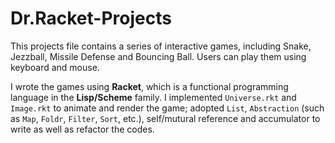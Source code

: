 # Dr.Racket-Projects
This projects file contains a series of interactive games, including Snake, Jezzball, Missile Defense and Bouncing Ball. Users can play them using keyboard and mouse. <br />

I wrote the games using **Racket**, which is a functional programming language in the **Lisp/Scheme** family.
I implemented <code>Universe.rkt</code> and <code>Image.rkt</code> to animate and render the game; adopted <code>List</code>, <code>Abstraction</code> 
(such as <code>Map</code>, <code>Foldr</code>, <code>Filter</code>, <code>Sort</code>, etc.),
self/mutural reference and accumulator to write as well as refactor the codes.
